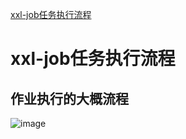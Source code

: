 
[xxl-job任务执行流程](https://juejin.cn/post/6938034809197297694)

# xxl-job任务执行流程

## 作业执行的大概流程

![image](https://github.com/hi-mamba/middleware-learning/assets/7867225/eefc6283-63a6-4827-8914-4b74eaad0731)




 
